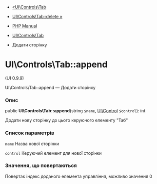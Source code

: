 - [«UI\Controls\Tab](class.ui-controls-tab.md)
- [UI\Controls\Tab::delete »](ui-controls-tab.delete.md)

- [PHP Manual](index.md)
- [UI\Controls\Tab](class.ui-controls-tab.md)
- Додати сторінку

# UI\Controls\Tab::append

(UI 0.9.9)

UI\Controls\Tab::append — Додати сторінку

### Опис

public **UI\Controls\Tab::append**(string `$name`,
[UI\Control](class.ui-control.md) `$control`): int

Додати нову сторінку до цього керуючого елементу "Таб"

### Список параметрів

`name`
Назва нової сторінки

`control`
Керуючий елемент для нової сторінки

### Значення, що повертаються

Повертає індекс доданого елемента управління, можливо значення
0
